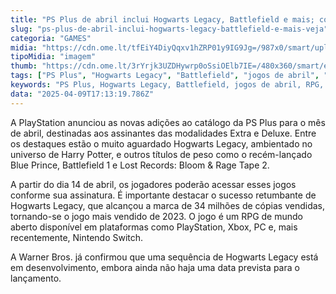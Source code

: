 ```yaml
---
title: "PS Plus de abril inclui Hogwarts Legacy, Battlefield e mais; confira os detalhes"
slug: "ps-plus-de-abril-inclui-hogwarts-legacy-battlefield-e-mais-veja"
categoria: "GAMES"
midia: "https://cdn.ome.lt/tfEiY4DiyQqxv1hZRP01y9IG9Jg=/987x0/smart/uploads/conteudo/fotos/02_4LmOoq8.jpg"
tipoMidia: "imagem"
thumb: "https://cdn.ome.lt/3rYrjk3UZDHywrp0oSsiOElb7IE=/480x360/smart/extras/conteudos/Captura_de_tela_2025-04-09_132634.png"
tags: ["PS Plus", "Hogwarts Legacy", "Battlefield", "jogos de abril", "RPG", "PlayStation", "Harry Potter", "lançamentos de jogos"]
keywords: "PS Plus, Hogwarts Legacy, Battlefield, jogos de abril, RPG, PlayStation, Harry Potter, lançamentos de jogos"
data: "2025-04-09T17:13:19.786Z"
---
```


A PlayStation anunciou as novas adições ao catálogo da PS Plus para o mês de abril, destinadas aos assinantes das modalidades Extra e Deluxe. Entre os destaques estão o muito aguardado Hogwarts Legacy, ambientado no universo de Harry Potter, e outros títulos de peso como o recém-lançado Blue Prince, Battlefield 1 e Lost Records: Bloom & Rage Tape 2.

A partir do dia 14 de abril, os jogadores poderão acessar esses jogos conforme sua assinatura. É importante destacar o sucesso retumbante de Hogwarts Legacy, que alcançou a marca de 34 milhões de cópias vendidas, tornando-se o jogo mais vendido de 2023. O jogo é um RPG de mundo aberto disponível em plataformas como PlayStation, Xbox, PC e, mais recentemente, Nintendo Switch.

A Warner Bros. já confirmou que uma sequência de Hogwarts Legacy está em desenvolvimento, embora ainda não haja uma data prevista para o lançamento.
